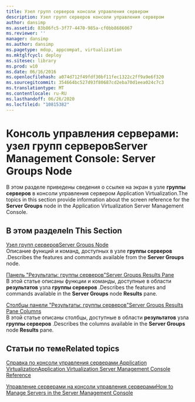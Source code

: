 ```yaml
---
title: Узел групп серверов консоли управления сервером
description: Узел групп серверов консоли управления сервером
author: dansimp
ms.assetid: 83b86fc5-3f77-4470-985a-cf0bb8686067
ms.reviewer: ''
manager: dansimp
ms.author: dansimp
ms.pagetype: mdop, appcompat, virtualization
ms.mktglfcycl: deploy
ms.sitesec: library
ms.prod: w10
ms.date: 06/16/2016
ms.openlocfilehash: a074d712f49fdf30bf11fec1322c2ff9a9e6f320
ms.sourcegitcommit: 354664bc527d93f80687cd2eba70d1eea024c7c3
ms.translationtype: MT
ms.contentlocale: ru-RU
ms.lasthandoff: 06/26/2020
ms.locfileid: "10815382"
---
```

# <span data-ttu-id="a8bae-103">Консоль управления серверами: узел групп серверов</span><span class="sxs-lookup"><span data-stu-id="a8bae-103">Server Management Console: Server Groups Node</span></span>


<span data-ttu-id="a8bae-104">В этом разделе приведены сведения о ссылке на экран в узле **группы серверов** в консоли управления сервером Application Virtualization.</span><span class="sxs-lookup"><span data-stu-id="a8bae-104">The topics in this section provide information about the screen reference for the **Server Groups** node in the Application Virtualization Server Management Console.</span></span>

## <span data-ttu-id="a8bae-105">В этом разделе</span><span class="sxs-lookup"><span data-stu-id="a8bae-105">In This Section</span></span>


<a href="" id="server-groups-node"></a>[<span data-ttu-id="a8bae-106">Узел групп серверов</span><span class="sxs-lookup"><span data-stu-id="a8bae-106">Server Groups Node</span></span>](server-groups-node.md)  
<span data-ttu-id="a8bae-107">Описание функций и команд, доступных в узле **группы серверов** .</span><span class="sxs-lookup"><span data-stu-id="a8bae-107">Describes the features and commands available from the **Server Groups** node.</span></span>

<a href="" id="server-groups-results-pane"></a>[<span data-ttu-id="a8bae-108">Панель "Результаты: группы серверов"</span><span class="sxs-lookup"><span data-stu-id="a8bae-108">Server Groups Results Pane</span></span>](server-groups-results-pane.md)  
<span data-ttu-id="a8bae-109">В этой статье описаны функции и команды, доступные в области **результатов** узла **группы серверов** .</span><span class="sxs-lookup"><span data-stu-id="a8bae-109">Describes the features and commands available in the **Server Groups** node **Results** pane.</span></span>

<a href="" id="server-groups-results-pane-columns"></a>[<span data-ttu-id="a8bae-110">Столбцы панели "Результаты: группы серверов"</span><span class="sxs-lookup"><span data-stu-id="a8bae-110">Server Groups Results Pane Columns</span></span>](server-groups-results-pane-columns.md)  
<span data-ttu-id="a8bae-111">В этой статье описаны столбцы, доступные в области **результатов** узла **группы серверов** .</span><span class="sxs-lookup"><span data-stu-id="a8bae-111">Describes the columns available in the **Server Groups** node **Results** pane.</span></span>

## <span data-ttu-id="a8bae-112">Статьи по теме</span><span class="sxs-lookup"><span data-stu-id="a8bae-112">Related topics</span></span>


[<span data-ttu-id="a8bae-113">Справка по консоли управления серверами Application Virtualization</span><span class="sxs-lookup"><span data-stu-id="a8bae-113">Application Virtualization Server Management Console Reference</span></span>](application-virtualization-server-management-console-reference.md)

[<span data-ttu-id="a8bae-114">Управление серверами на консоли управления серверами</span><span class="sxs-lookup"><span data-stu-id="a8bae-114">How to Manage Servers in the Server Management Console</span></span>](how-to-manage-servers-in-the-server-management-console.md)

 

 





